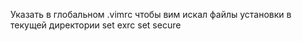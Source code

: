 Указать в глобальном .vimrc чтобы вим искал файлы установки в текущей директории
set exrc
set secure

